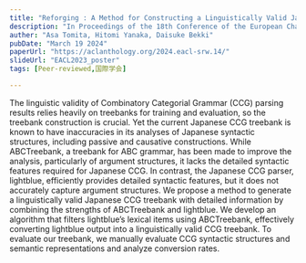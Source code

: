 ```yaml
---
title: "Reforging : A Method for Constructing a Linguistically Valid Japanese CCG Treebank."
description: "In Proceedings of the 18th Conference of the European Chapter of the Association for Computational Linguistics: Student Research Workshop."
auther: "Asa Tomita, Hitomi Yanaka, Daisuke Bekki"
pubDate: "March 19 2024"
paperUrl: "https://aclanthology.org/2024.eacl-srw.14/"
slideUrl: "EACL2023_poster"
tags: [Peer-reviewed,国際学会]

---
```



The linguistic validity of Combinatory Categorial Grammar (CCG) parsing results relies heavily on treebanks for training and evaluation, so the treebank construction is crucial. Yet the current Japanese CCG treebank is known to have inaccuracies in its analyses of Japanese syntactic structures, including passive and causative constructions. While ABCTreebank, a treebank for ABC grammar, has been made to improve the analysis, particularly of argument structures, it lacks the detailed syntactic features required for Japanese CCG. In contrast, the Japanese CCG parser, lightblue, efficiently provides detailed syntactic features, but it does not accurately capture argument structures. We propose a method to generate a linguistically valid Japanese CCG treebank with detailed information by combining the strengths of ABCTreebank and lightblue. We develop an algorithm that filters lightblue’s lexical items using ABCTreebank, effectively converting lightblue output into a linguistically valid CCG treebank. To evaluate our treebank, we manually evaluate CCG syntactic structures and semantic representations and analyze conversion rates.